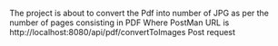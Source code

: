 The project is about to convert the Pdf into number of JPG as per the number of pages  consisting in PDF 
Where PostMan URL is http://localhost:8080/api/pdf/convertToImages  Post request
